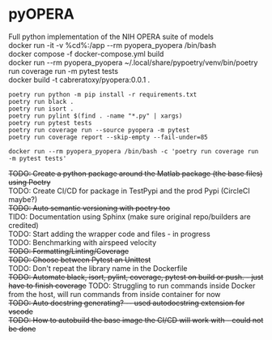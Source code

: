 # pyOPERA
Full python implementation of the NIH OPERA suite of models  
docker run -it -v %cd%:/app --rm pyopera_pyopera /bin/bash  
docker compose -f docker-compose.yml build  
docker run --rm pyopera_pyopera ~/.local/share/pypoetry/venv/bin/poetry run coverage run -m pytest tests  
docker build -t cabreratoxy/pyopera:0.0.1 .  

```
poetry run python -m pip install -r requirements.txt  
poetry run black .  
poetry run isort .  
poetry run pylint $(find . -name "*.py" | xargs)  
poetry run pytest tests    
poetry run coverage run --source pyopera -m pytest  
poetry run coverage report --skip-empty --fail-under=85  

docker run --rm pyopera_pyopera /bin/bash -c 'poetry run coverage run -m pytest tests'   
```

~~TODO: Create a python package around the Matlab package (the base files) using Poetry~~  
TODO: Create CI/CD for package in TestPypi and the prod Pypi (CircleCI maybe?)  
~~TODO: Auto semantic versioning with poetry too~~  
TIDO: Documentation using Sphinx (make sure original repo/builders are credited)  
TODO: Start adding the wrapper code and files - in progress    
TODO: Benchmarking with airspeed velocity  
~~TODO: Formatting/Linting/Coverage~~  
~~TODO: Choose between Pytest an Unittest~~  
TODO: Don't repeat the library name in the Dockerfile  
~~TODO: Automate black, isort, pylint, coverage, pytest on build or push. - just have to finish coverage~~
TODO: Struggling to run commands inside Docker from the host, will run commands from inside container for now  
~~TODO: Auto docstring generating? -- used autodocstring extension for vscode~~  
~~TODO: How to autobuild the base image the CI/CD will work with - could not be done~~  
